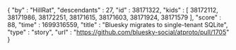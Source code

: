{
  "by" : "HillRat",
  "descendants" : 27,
  "id" : 38171322,
  "kids" : [ 38172112, 38171986, 38172251, 38171615, 38171603, 38171924, 38171579 ],
  "score" : 88,
  "time" : 1699316559,
  "title" : "Bluesky migrates to single-tenant SQLite",
  "type" : "story",
  "url" : "https://github.com/bluesky-social/atproto/pull/1705"
}
